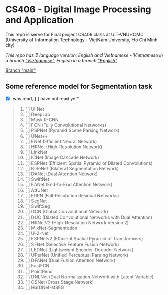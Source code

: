 # CS406 - Digital Image Processing and Application
This repo is serve for Final project CS406 class at UIT-VNUHCMC (University of Information Technology - VietNam University, Ho Chi Minh city)

*This repo has 2 language version: English and Vietnamese - Vietnamese in a branch ["Vietnamese"](https://github.com/MysteryRune/CS406-Digital_Image_Processing_Application/tree/Vietnamese), English in a branch ["English"](https://github.com/MysteryRune/CS406-Digital_Image_Processing_Application/tree/English)*

[Branch "main"](https://github.com/MysteryRune/CS406-Digital_Image_Processing_Application)

## Some reference model for Segmentation task
*[x] was read, [ ] have not read yet*

> 1. [ ] U-Net
> 2. [ ] DeepLab
> 3. [ ] Mask R-CNN
> 4. [ ] FCN (Fully Convolutional Networks)
> 5. [ ] PSPNet (Pyramid Scene Parsing Network)
> 6. [ ] UNet++
> 7. [ ] ENet (Efficient Neural Network)
> 8. [ ] HRNet (High-Resolution Network)
> 9. [ ] LinkNet
> 10. [ ] ICNet (Image Cascade Network)
> 11. [ ] ESPNet (Efficient Spatial Pyramid of Dilated Convolutions)
> 12. [ ] BiSeNet (Bilateral Segmentation Network)
> 13. [ ] DANet (Dual Attention Network)
> 14. [ ] SwiftNet
> 15. [ ] EANet (End-to-End Attention Network)
> 16. [ ] AttUNet
> 17. [ ] FRRN (Full-Resolution Residual Networks)
> 18. [ ] SegNet
> 19. [ ] SwiftSeg
> 20. [ ] GCN (Global Convolutional Network)
> 21. [ ] DUC (Dilated Convolutional Networks with Dual Attention)
> 22. [ ] HRNetV2 (High-Resolution Network Version 2)
> 23. [ ] MixNet-Segmentation
> 24. [ ] U-2-Net
> 25. [ ] ESPNetv2 (Efficient Spatial Pyramid of Transformers)
> 26. [ ] SFNet (Selective Feature Fusion Network)
> 27. [ ] LEDNet (Lightweight Encoder-Decoder Network)
> 28. [ ] UPerNet (Unified Perceptual Parsing Network)
> 29. [ ] DFANet (Dual Fusion Attention Network)
> 30. [ ] FastFCN
> 31. [ ] PointRend
> 32. [ ] DNLNet (Dual Normalization Network with Latent Variable)
> 33. [ ] CSNet (Cross Stage Network)
> 34. [ ] HarDNet-MSEG

